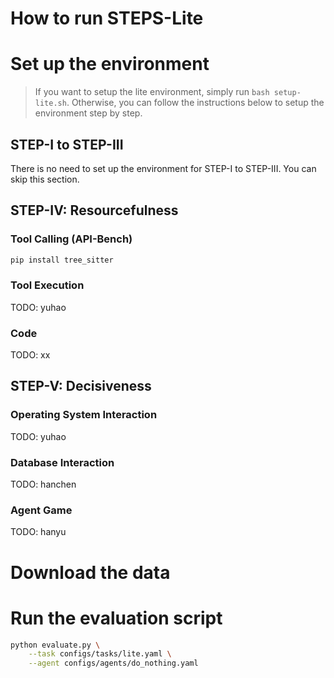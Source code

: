 <h1> How to run STEPS-Lite </h1>

# Set up the environment

> If you want to setup the lite environment, simply run `bash setup-lite.sh`. Otherwise, you can follow the instructions below to setup the environment step by step.

## STEP-I to STEP-III

There is no need to set up the environment for STEP-I to STEP-III. You can skip this section.

## STEP-IV: Resourcefulness

### Tool Calling (API-Bench)

```bash
pip install tree_sitter
```

### Tool Execution

TODO: yuhao

### Code

TODO: xx

## STEP-V: Decisiveness

### Operating System Interaction

TODO: yuhao

### Database Interaction

TODO: hanchen

### Agent Game

TODO: hanyu

# Download the data

# Run the evaluation script

```bash
python evaluate.py \
    --task configs/tasks/lite.yaml \
    --agent configs/agents/do_nothing.yaml
```
